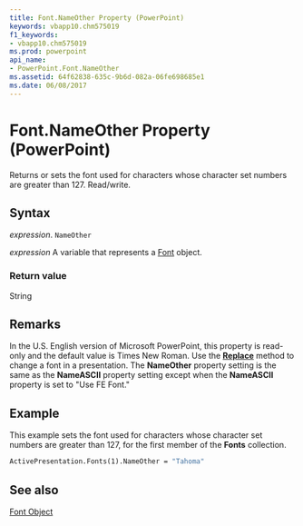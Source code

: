 ```yaml
---
title: Font.NameOther Property (PowerPoint)
keywords: vbapp10.chm575019
f1_keywords:
- vbapp10.chm575019
ms.prod: powerpoint
api_name:
- PowerPoint.Font.NameOther
ms.assetid: 64f62838-635c-9b6d-082a-06fe698685e1
ms.date: 06/08/2017
---
```



# Font.NameOther Property (PowerPoint)

Returns or sets the font used for characters whose character set numbers are greater than 127. Read/write.


## Syntax

 _expression_. `NameOther`

 _expression_ A variable that represents a [Font](./PowerPoint.Font.md) object.


### Return value

String


## Remarks

In the U.S. English version of Microsoft PowerPoint, this property is read-only and the default value is Times New Roman. Use the  **[Replace](PowerPoint.Fonts.Replace.md)** method to change a font in a presentation. The **NameOther** property setting is the same as the **NameASCII** property setting except when the **NameASCII** property is set to "Use FE Font."


## Example

This example sets the font used for characters whose character set numbers are greater than 127, for the first member of the  **Fonts** collection.


```vb
ActivePresentation.Fonts(1).NameOther = "Tahoma"
```


## See also


[Font Object](PowerPoint.Font.md)

